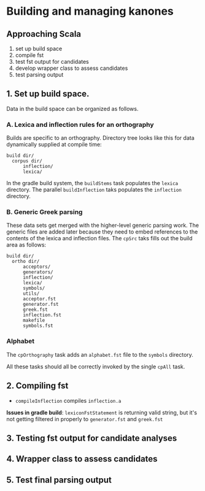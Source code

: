 # Building and managing kanones

## Approaching Scala

1. set up build space
2. compile fst
3. test fst output for candidates
4. develop wrapper class to assess candidates
5. test parsing output


## 1. Set up build space.

Data in the build space can be organized as follows.

### A.  Lexica and inflection rules for an orthography

Builds are specific to an orthography.  Directory tree looks like this for data dynamically supplied at compile time:

    build dir/
      corpus dir/
          inflection/
          lexica/

In the gradle build system, the `buildStems` task populates the `lexica` directory.  The parallel `buildInflection`  taks populates the `inflection` directory.


### B.  Generic Greek parsing

These data sets get merged with the higher-level generic parsing work.  The generic files are added later because they need to embed references to the contents of the lexica and inflection files.  The `cpSrc` taks fills out the build area as follows:



    build dir/
      ortho dir/
          acceptors/
          generators/
          inflection/
          lexica/
          symbols/
          utils/
          acceptor.fst
          generator.fst
          greek.fst
          inflection.fst
          makefile
          symbols.fst

### Alphabet

The `cpOrthography` task adds an `alphabet.fst` file to the `symbols` directory.


All these tasks should all be correctly invoked by the single `cpAll` task.

## 2.  Compiling fst

- `compileInflection` compiles `inflection.a`

**Issues in gradle build**:  `lexiconFstStatement` is returning valid string, but it's not getting filtered in properly to `generator.fst` and `greek.fst`


## 3. Testing fst output for candidate analyses

## 4. Wrapper class to assess candidates

## 5. Test final parsing output

